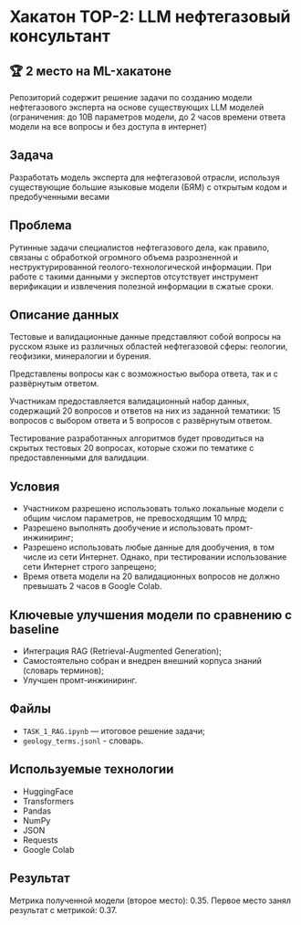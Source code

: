 # Хакатон TOP-2: LLM нефтегазовый консультант

## 🏆 2 место на ML-хакатоне
Репозиторий содержит решение задачи по созданию модели нефтегазового эксперта на основе существующих LLM моделей (ограничения: до 10B параметров модели, до 2 часов времени ответа модели на все вопросы и без доступа в интернет)

## Задача
Разработать модель эксперта для нефтегазовой отрасли, используя существующие большие языковые модели (БЯМ) с открытым кодом и предобученными весами

## Проблема
Рутинные задачи специалистов нефтегазового дела, как правило, связаны с обработкой огромного объема разрозненной и неструктурированной геолого-технологической информации. При работе с такими данными у экспертов отсутствует инструмент верификации и извлечения полезной информации в сжатые сроки. 

## Описание данных
Тестовые и валидационные данные представляют собой вопросы на русском языке из различных областей нефтегазовой сферы: геологии, геофизики, минералогии и бурения. 

Представлены вопросы как с возможностью выбора ответа, так и с развёрнутым ответом. 

Участникам предоставляется валидационный набор данных, содержащий 20 вопросов и ответов на них из заданной тематики: 15 вопросов с выбором ответа и 5 вопросов с развёрнутым ответом.

Тестирование разработанных алгоритмов будет проводиться на скрытых тестовых 20 вопросах, которые схожи по тематике с предоставленными для валидации. 

## Условия
- Участником разрешено использовать только локальные модели с общим числом параметров, не превосходящим 10 млрд;
- Разрешено выполнять дообучение и использовать промт-инжиниринг; 
- Разрешено использовать любые данные для дообучения, в том числе из сети Интернет. Однако, при тестировании использование сети Интернет строго запрещено; 
- Время ответа модели на 20 валидационных вопросов не должно превышать 2 часов в Google Colab. 

## Ключевые улучшения модели по сравнению с baseline
- Интеграция RAG (Retrieval-Augmented Generation);
- Самостоятельно собран и внедрен внешний корпуса знаний (словарь терминов);
- Улучшен промт-инжиниринг.

## Файлы
- `TASK_1_RAG.ipynb` — итоговое решение задачи;
- `geology_terms.jsonl` - словарь.

## Используемые технологии
- HuggingFace
- Transformers
- Pandas
- NumPy 
- JSON
- Requests
- Google Colab

## Результат
Метрика полученной модели (второе место): 0.35. Первое место занял результат с метрикой: 0.37. 
